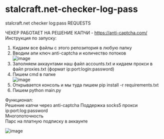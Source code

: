 # stalcraft.net-checker-log-pass
stalcraft.net checker log:pass REQUESTS 

ЧЕКЕР РАБОТАЕТ НА РЕШЕНИЕ КАПЧИ - https://anti-captcha.com/  
Инструкция по запуску:  
1. Кидаем все файлы с этого репозитория в любую папку
2. Вводим апи ключ anti-captcha и количество потоков   
 ![image](https://github.com/user-attachments/assets/ef3767a8-7eb1-40d4-9298-d453588ed6bb)  
3. Заполняем аккаунтами наш файл accounts.txt и кидаем прокси в файл proxies.txt (формат ip:port:login:password)
4. Пишем cmd в папке  
  ![image](https://github.com/user-attachments/assets/26d501ae-712a-4edc-bbbb-c828ee3f5924)  
5. Открывается консоль и мы туда пишем pip install -r requirements.txt  
6. Пишем python main.py  

Функционал:  
Решение капчи через anti-captcha
Поддержка socks5 прокси ip:port:log:password    
Многопоточность      
Парс на платную подписку в аккаунте    

![image](https://github.com/user-attachments/assets/12326789-b294-4db6-a6af-5b0862b0096d)

